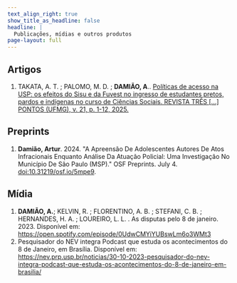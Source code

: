 ```yaml
---
text_align_right: true
show_title_as_headline: false
headline: |
  Publicações, mídias e outros produtos
page-layout: full
---
```



## Artigos

1.  TAKATA, A. T. ; PALOMO, M. D. ; **DAMIÃO, A**.. [Políticas de acesso na USP: os efeitos do Sisu e da Fuvest no ingresso de estudantes pretos, pardos e indígenas no curso de Ciências Sociais. REVISTA TRÊS \[...\] PONTOS (UFMG), v. 21, p. 1-12, 2025.](https://periodicos.ufmg.br/index.php/revistatrespontos/article/view/59063)

## Preprints

1.  **Damião, Artur**. 2024. "A Apreensão De Adolescentes Autores De Atos Infracionais Enquanto Análise Da Atuação Policial: Uma Investigação No Município De São Paulo (MSP)." OSF Preprints. July 4. <doi:10.31219/osf.io/5mpe9>.

## Mídia

1.  **DAMIÃO, A.**; KELVIN, R. ; FLORENTINO, A. B. ; STEFANI, C. B. ; HERNANDES, H. A. ; LOUREIRO, L. L. . As disputas pelo 8 de janeiro. 2023. Disponível em: <https://open.spotify.com/episode/0UdwCMYiYUBswLm6o3WMt3>
2.  Pesquisador do NEV integra Podcast que estuda os acontecimentos do 8 de Janeiro, em Brasília. Disponível em: <https://nev.prp.usp.br/noticias/30-10-2023-pesquisador-do-nev-integra-podcast-que-estuda-os-acontecimentos-do-8-de-janeiro-em-brasilia/>
